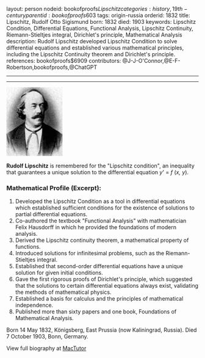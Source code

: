 layout: person
nodeid: bookofproofs$Lipschitz
categories: history,19th-century
parentid: bookofproofs$603
tags: origin-russia
orderid: 1832
title: Lipschitz, Rudolf Otto Sigismund
born: 1832
died: 1903
keywords: Lipschitz Condition, Differential Equations, Functional Analysis, Lipschitz Continuity, Riemann-Stieltjes integral, Dirichlet's principle, Mathematical Analysis
description: Rudolf Lipschitz developed Lipschitz Condition to solve differential equations and established various mathematical principles, including the Lipschitz Continuity theorem and Dirichlet's principle.
references: bookofproofs$6909
contributors: @J-J-O'Connor,@E-F-Robertson,bookofproofs,@ChatGPT

---



---

![Lipschitz.jpg](https://github.com/bookofproofs/bookofproofs.github.io/blob/main/_sources/_assets/images/portraits/Lipschitz.jpg?raw=true)

**Rudolf Lipschitz** is remembered for the "Lipschitz condition", an inequality that guarantees a unique solution to the differential equation _y_' = _f_ (_x, y_).

### Mathematical Profile (Excerpt):
1. Developed the Lipschitz Condition as a tool in differential equations which established sufficient conditions for the existence of solutions to partial differential equations.
2. Co-authored the textbook "Functional Analysis" with mathematician Felix Hausdorff in which he provided the foundations of modern analysis.
3. Derived the Lipschitz continuity theorem, a mathematical property of functions.
4. Introduced solutions for infinitesimal problems, such as the Riemann-Stieltjes integral.
5. Established that second-order differential equations have a unique solution for given initial conditions.
6. Gave the first rigorous proofs of Dirichlet's principle, which suggested that the solutions to certain differential equations always exist, validating the methods of mathematical physics.
7. Established a basis for calculus and the principles of mathematical independence.
8. Published more than sixty papers and one book, Foundations of Mathematical Analysis.

Born 14 May 1832, Königsberg, East Prussia (now Kaliningrad, Russia). Died 7 October 1903, Bonn, Germany.

View full biography at [MacTutor](https://mathshistory.st-andrews.ac.uk/Biographies/Lipschitz/)
